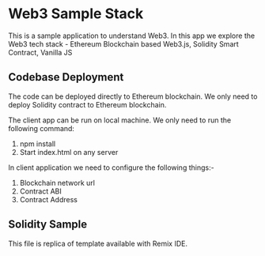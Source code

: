 # Web3 Sample Stack
This is a sample application to understand Web3. In this app we explore the Web3 tech stack - Ethereum Blockchain based Web3.js, Solidity Smart Contract, Vanilla JS

## Codebase Deployment
The code can be deployed directly to Ethereum blockchain. 
We only need to deploy Solidity contract to Ethereum blockchain. 

The client app can be run on local machine. We only need to run the following command:
1. npm install
2. Start index.html on any server

In client application we need to configure the following things:-
1. Blockchain network url 
2. Contract ABI
3. Contract Address 

## Solidity Sample
This file is replica of template available with Remix IDE.


